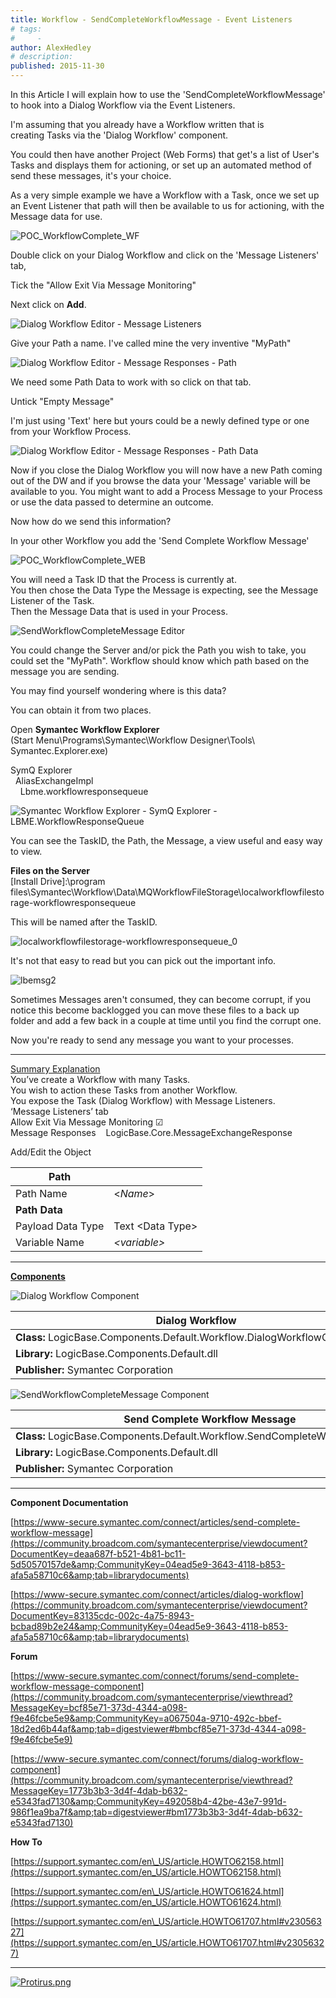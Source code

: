 ```yaml
---
title: Workflow - SendCompleteWorkflowMessage - Event Listeners
# tags:
#     - 
author: AlexHedley
# description: 
published: 2015-11-30
---
```


In this Article I will explain how to use the 'SendCompleteWorkflowMessage' to hook into a Dialog Workflow via the Event Listeners.

I'm assuming that you already have a Workflow written that is creating Tasks via the 'Dialog Workflow' component.

You could then have another Project (Web Forms) that get's a list of User's Tasks and displays them for actioning, or set up an automated method of send these messages, it's your choice.

As a very simple example we have a Workflow with a Task, once we set up an Event Listener that path will then be available to us for actioning, with the Message data for use.

![POC_WorkflowComplete_WF](images\POC_WorkflowComplete_WF.png)

Double click on your Dialog Workflow and click on the 'Message Listeners' tab,

Tick the "Allow Exit Via Message Monitoring"

Next click on **Add**.

![Dialog Workflow Editor - Message Listeners](images\DialogWorkflowEditor-MessageListeners.png)

Give your Path a name. I've called mine the very inventive "MyPath"

![Dialog Workflow Editor - Message Responses - Path](images\DialogWorkflowEditor-MessageResponses-Path.png)

We need some Path Data to work with so click on that tab.

Untick "Empty Message"

I'm just using 'Text' here but yours could be a newly defined type or one from your Workflow Process.

![Dialog Workflow Editor - Message Responses - Path Data](images\DialogWorkflowEditor-Message+Responses-PathData.png)

Now if you close the Dialog Workflow you will now have a new Path coming out of the DW and if you browse the data your 'Message' variable will be available to you. You might want to add a Process Message to your Process or use the data passed to determine an outcome.

Now how do we send this information?

In your other Workflow you add the 'Send Complete Workflow Message'

![POC_WorkflowComplete_WEB](images\POC_WorkflowComplete_WEB.png)

You will need a Task ID that the Process is currently at.  
You then chose the Data Type the Message is expecting, see the Message Listener of the Task.  
Then the Message Data that is used in your Process.

![SendWorkflowCompleteMessage Editor](images\SendWorkflowCompleteMessageEditor.png)

You could change the Server and/or pick the Path you wish to take, you could set the "MyPath". Workflow should know which path based on the message you are sending.

You may find yourself wondering where is this data?

You can obtain it from two places.

Open **Symantec Workflow Explorer**   
(Start Menu\Programs\Symantec\Workflow Designer\Tools\ Symantec.Explorer.exe)

SymQ Explorer   
  AliasExchangeImpl   
    Lbme.workflowresponsequeue

![Symantec Workflow Explorer - SymQ Explorer - LBME.WorkflowResponseQueue](images\SymantecWorkflowExplorer-SymQExplorer-LBME.WorkflowResponseQueue.png)

You can see the TaskID, the Path, the Message, a view useful and easy way to view.

**Files on the Server**  
[Install Drive]:\program files\Symantec\Workflow\Data\MQWorkflowFileStorage\localworkflowfilestorage-workflowresponsequeue

This will be named after the TaskID.

![localworkflowfilestorage-workflowresponsequeue_0](images\localworkflowfilestorage-workflowresponsequeue_0.png)

It's not that easy to read but you can pick out the important info.

![lbemsg2](images\lbemsg2.png)

Sometimes Messages aren't consumed, they can become corrupt, if you notice this become backlogged you can move these files to a back up folder and add a few back in a couple at time until you find the corrupt one.

Now you're ready to send any message you want to your processes.

* * *

<u>Summary Explanation</u>  
You’ve create a Workflow with many Tasks.  
You wish to action these Tasks from another Workflow.  
You expose the Task (Dialog Workflow) with Message Listeners.  
‘Message Listeners’ tab  
Allow Exit Via Message Monitoring ☑  
Message Responses    LogicBase.Core.MessageExchangeResponse

Add/Edit the Object

| **Path** |  |
| --- | --- |
| Path Name | &lt;*Name*&gt; |
| **Path Data** |  |
| Payload Data Type | Text &lt;Data Type&gt; |
| Variable Name | *&lt;variable&gt;* |

* * *
 
<u><strong>Components</strong></u>
  
![Dialog Workflow Component](images\DialogWorkflowComponent.png)

| **Dialog Workflow** |
| --- |
| **Class:** LogicBase.Components.Default.Workflow.DialogWorkflowComponent |
| **Library:** LogicBase.Components.Default.dll |
| **Publisher:** Symantec Corporation |

![SendWorkflowCompleteMessage Component](images\SendWorkflowCompleteMessageComponent.png)

| Send Complete Workflow Message |
| --- |
| **Class:** LogicBase.Components.Default.Workflow.SendCompleteWorkflowMessage |
| **Library:** LogicBase.Components.Default.dll |
| **Publisher:** Symantec Corporation |

* * *
 
**Component Documentation**
  
[https://www-secure.symantec.com/connect/articles/send-complete-workflow-message](https://community.broadcom.com/symantecenterprise/viewdocument?DocumentKey=deaa687f-b521-4b81-bc11-5d50570157de&amp;CommunityKey=04ead5e9-3643-4118-b853-afa5a58710c6&amp;tab=librarydocuments)
  
[https://www-secure.symantec.com/connect/articles/dialog-workflow](https://community.broadcom.com/symantecenterprise/viewdocument?DocumentKey=83135cdc-002c-4a75-8943-bcbad89b2e24&amp;CommunityKey=04ead5e9-3643-4118-b853-afa5a58710c6&amp;tab=librarydocuments)
  
**Forum**
  
[https://www-secure.symantec.com/connect/forums/send-complete-workflow-message-component](https://community.broadcom.com/symantecenterprise/viewthread?MessageKey=bcf85e71-373d-4344-a098-f9e46fcbe5e9&amp;CommunityKey=a067504a-9710-492c-bbef-18d2ed6b44af&amp;tab=digestviewer#bmbcf85e71-373d-4344-a098-f9e46fcbe5e9)
  
[https://www-secure.symantec.com/connect/forums/dialog-workflow-component](https://community.broadcom.com/symantecenterprise/viewthread?MessageKey=1773b3b3-3d4f-4dab-b632-e5343fad7130&amp;CommunityKey=492058b4-42be-43e7-991d-986f1ea9ba7f&amp;tab=digestviewer#bm1773b3b3-3d4f-4dab-b632-e5343fad7130)
  
**How To**
  
[https://support.symantec.com/en\_US/article.HOWTO62158.html](https://support.symantec.com/en_US/article.HOWTO62158.html)
  
[https://support.symantec.com/en\_US/article.HOWTO61624.html](https://support.symantec.com/en_US/article.HOWTO61624.html)
  
[https://support.symantec.com/en\_US/article.HOWTO61707.html#v23056327](https://support.symantec.com/en_US/article.HOWTO61707.html#v23056327)

* * *

[![Protirus.png](images\Protirus.png)](https://www.protirus.com/)
